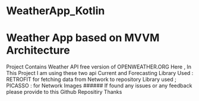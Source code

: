 # WeatherApp_Kotlin
# Weather App based on MVVM Architecture
Project Contains Weather API free version of OPENWEATHER.ORG
 Here , In This Project  I am using these two api Current and Forecasting
     Library Used : RETROFIT for fetching data from Network to repository 
     Library used ; PICASSO : for Network Images 
     ###### If found any issues or any feedback please provide to this Github Repositiry Thanks
